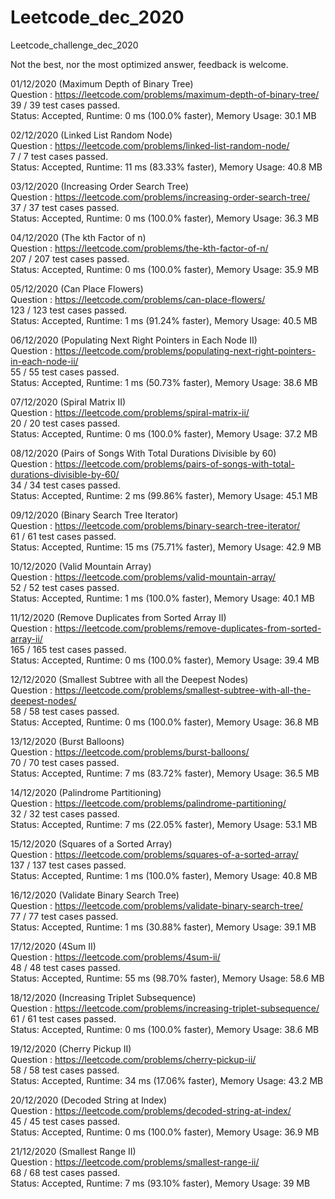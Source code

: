 # Leetcode_dec_2020
Leetcode_challenge_dec_2020

Not the best, nor the most optimized answer, feedback is welcome.


01/12/2020 (Maximum Depth of Binary Tree) \
Question : https://leetcode.com/problems/maximum-depth-of-binary-tree/ \
39 / 39 test cases passed.\
Status: Accepted, Runtime: 0 ms (100.0% faster), Memory Usage: 30.1 MB 

02/12/2020 (Linked List Random Node) \
Question : https://leetcode.com/problems/linked-list-random-node/ \
7 / 7 test cases passed.\
Status: Accepted, Runtime: 11 ms (83.33% faster), Memory Usage: 40.8 MB 

03/12/2020 (Increasing Order Search Tree) \
Question : https://leetcode.com/problems/increasing-order-search-tree/ \
37 / 37 test cases passed.\
Status: Accepted, Runtime: 0 ms (100.0% faster), Memory Usage: 36.3 MB 

04/12/2020 (The kth Factor of n) \
Question : https://leetcode.com/problems/the-kth-factor-of-n/ \
207 / 207 test cases passed.\
Status: Accepted, Runtime: 0 ms (100.0% faster), Memory Usage: 35.9 MB 

05/12/2020 (Can Place Flowers) \
Question : https://leetcode.com/problems/can-place-flowers/ \
123 / 123 test cases passed.\
Status: Accepted, Runtime: 1 ms (91.24% faster), Memory Usage: 40.5 MB 

06/12/2020 (Populating Next Right Pointers in Each Node II) \
Question : https://leetcode.com/problems/populating-next-right-pointers-in-each-node-ii/ \
55 / 55 test cases passed.\
Status: Accepted, Runtime: 1 ms (50.73% faster), Memory Usage: 38.6 MB 

07/12/2020 (Spiral Matrix II) \
Question : https://leetcode.com/problems/spiral-matrix-ii/ \
20 / 20 test cases passed.\
Status: Accepted, Runtime: 0 ms (100.0% faster), Memory Usage: 37.2 MB 

08/12/2020 (Pairs of Songs With Total Durations Divisible by 60) \
Question : https://leetcode.com/problems/pairs-of-songs-with-total-durations-divisible-by-60/ \
34 / 34 test cases passed.\
Status: Accepted, Runtime: 2 ms (99.86% faster), Memory Usage: 45.1 MB 

09/12/2020 (Binary Search Tree Iterator) \
Question : https://leetcode.com/problems/binary-search-tree-iterator/ \
61 / 61 test cases passed.\
Status: Accepted, Runtime: 15 ms (75.71% faster), Memory Usage: 42.9 MB 

10/12/2020 (Valid Mountain Array) \
Question : https://leetcode.com/problems/valid-mountain-array/ \
52 / 52 test cases passed.\
Status: Accepted, Runtime: 1 ms (100.0% faster), Memory Usage: 40.1 MB 

11/12/2020 (Remove Duplicates from Sorted Array II) \
Question : https://leetcode.com/problems/remove-duplicates-from-sorted-array-ii/ \
165 / 165 test cases passed.\
Status: Accepted, Runtime: 0 ms (100.0% faster), Memory Usage: 39.4 MB 

12/12/2020 (Smallest Subtree with all the Deepest Nodes) \
Question : https://leetcode.com/problems/smallest-subtree-with-all-the-deepest-nodes/ \
58 / 58 test cases passed.\
Status: Accepted, Runtime: 0 ms (100.0% faster), Memory Usage: 36.8 MB 

13/12/2020 (Burst Balloons) \
Question : https://leetcode.com/problems/burst-balloons/ \
70 / 70 test cases passed.\
Status: Accepted, Runtime: 7 ms (83.72% faster), Memory Usage: 36.5 MB 

14/12/2020 (Palindrome Partitioning) \
Question : https://leetcode.com/problems/palindrome-partitioning/ \
32 / 32 test cases passed.\
Status: Accepted, Runtime: 7 ms (22.05% faster), Memory Usage: 53.1 MB

15/12/2020 (Squares of a Sorted Array) \
Question : https://leetcode.com/problems/squares-of-a-sorted-array/ \
137 / 137 test cases passed.\
Status: Accepted, Runtime: 1 ms (100.0% faster), Memory Usage: 40.8 MB

16/12/2020 (Validate Binary Search Tree) \
Question : https://leetcode.com/problems/validate-binary-search-tree/ \
77 / 77 test cases passed.\
Status: Accepted, Runtime: 1 ms (30.88% faster), Memory Usage: 39.1 MB

17/12/2020 (4Sum II) \
Question : https://leetcode.com/problems/4sum-ii/ \
48 / 48 test cases passed.\
Status: Accepted, Runtime: 55 ms (98.70% faster), Memory Usage: 58.6 MB

18/12/2020 (Increasing Triplet Subsequence) \
Question : https://leetcode.com/problems/increasing-triplet-subsequence/ \
61 / 61 test cases passed.\
Status: Accepted, Runtime: 0 ms (100.0% faster), Memory Usage: 38.6 MB

19/12/2020 (Cherry Pickup II) \
Question : https://leetcode.com/problems/cherry-pickup-ii/ \
58 / 58 test cases passed.\
Status: Accepted, Runtime: 34 ms (17.06% faster), Memory Usage: 43.2 MB

20/12/2020 (Decoded String at Index) \
Question : https://leetcode.com/problems/decoded-string-at-index/ \
45 / 45 test cases passed.\
Status: Accepted, Runtime: 0 ms (100.0% faster), Memory Usage: 36.9 MB

21/12/2020 (Smallest Range II) \
Question : https://leetcode.com/problems/smallest-range-ii/ \
68 / 68 test cases passed.\
Status: Accepted, Runtime: 7 ms (93.10% faster), Memory Usage: 39 MB
